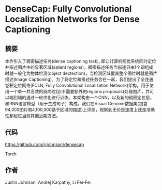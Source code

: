 # DenseCap: Fully Convolutional Localization Networks for Dense Captioning

## 摘要

本作引入了稠密描述任务(dense captioning task), 即让计算机视觉系统同时定位并描述图片中的显著区域(salient regions)。稠密描述任务当描述只由1个词组成时就一般化为物体检测(object dectection)，当检测区域覆盖整个图片时就是图片描述(Image Captioning)。为了将定位和描述任务合在一起，我们提出了全连通卷积定位网络(FCLN, Fully Convolutional Localization Network)架构，用于使用一个单一并高效的前向过程(不需要额外的regions proposals)处理图片，并可以端到端的通过一轮优化进行训练。本架构由一个CNN，以及新的稠密定位层，和RNN语言模型（用于生成句子）构成。我们在Visual Genome数据集(包含94,000图片和4,100,000基于区域的描述)上评测，观察到无论是速度上还是准确性都超过当前其他近期方法。

## 代码

<https://github.com/jcjohnson/densecap>

Torch

## 作者

Justin Johnson, Andrej Karpathy, Li Fei-Fei
